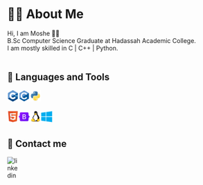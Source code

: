 # 👨‍💻 About Me
Hi, I am Moshe 👋😄
<br>
B.Sc Computer Science Graduate at Hadassah Academic College.
<br>
I am mostly skilled in C | C++ | Python.
<br><br>


## 🔨 Languages and Tools
<img align="left" alt="C++" width="26px" src="https://github.com/devicons/devicon/blob/master/icons/cplusplus/cplusplus-original.svg" />
<img align="left" alt="C" width="26px" src="https://github.com/devicons/devicon/blob/master/icons/c/c-original.svg" />
<img align="left" alt="Python" width="26px" src="https://raw.githubusercontent.com/devicons/devicon/master/icons/python/python-original.svg" />

<br><br>

<img align="left" alt="HTML5" width="26px" src="https://raw.githubusercontent.com/devicons/devicon/master/icons/html5/html5-original.svg" />
<img align="left" alt="BOOTSTRAP" width="26px" src="https://github.com/devicons/devicon/blob/master/icons/bootstrap/bootstrap-original.svg" />
<img align="left" alt="Linux" width="26px" src="https://raw.githubusercontent.com/devicons/devicon/master/icons/linux/linux-original.svg" />
<img align="left" alt="Windows" width="26px" src="https://raw.githubusercontent.com/devicons/devicon/master/icons/windows8/windows8-original.svg" />

<br><br>


## 💬 Contact me
[<img align="left" alt="linkedin" width="30px" src="https://cdn.worldvectorlogo.com/logos/linkedin-icon-2.svg" />][linkedin]
<br><br>



<!--  Links and stuff -->

[linkedin]: https://www.linkedin.com/in/moshe-namdar/
